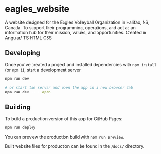 # eagles_website
A website designed for the Eagles Volleyball Organization in Halifax, NS, Canada. To support their programming, operations, and act as an information hub for their mission, values, and opportunities. Created in Angular/ TS HTML CSS

## Developing

Once you've created a project and installed dependencies with `npm install` (or `npm i`), start a development server:

```bash
npm run dev

# or start the server and open the app in a new browser tab
npm run dev -- --open
```

## Building

To build a production version of this app for GitHub Pages:

```bash
npm run deploy
```

You can preview the production build with `npm run preview`.

Built website files for production can be found in the `/docs/` directory.

